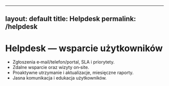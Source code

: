 
---
layout: default
title: Helpdesk
permalink: /helpdesk
---

# Helpdesk — wsparcie użytkowników

- Zgłoszenia e‑mail/telefon/portal, SLA i priorytety.
- Zdalne wsparcie oraz wizyty on‑site.
- Proaktywne utrzymanie i aktualizacje, miesięczne raporty.
- Jasna komunikacja i edukacja użytkowników.

